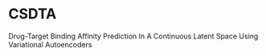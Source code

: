 # CSDTA
Drug-Target Binding Affinity Prediction In A Continuous Latent Space Using Variational Autoencoders
